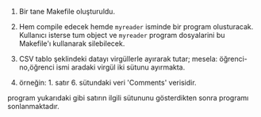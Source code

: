 1. Bir tane Makefile oluşturuldu.
2. Hem compile edecek hemde ``myreader`` isminde bir program olusturacak. Kullanıcı isterse tum object ve ``myreader`` program dosyalarini bu Makefile'ı kullanarak silebilecek.
    

    
4. CSV tablo şeklindeki datayı virgüllerle ayırarak tutar; mesela: öğrenci-no,öğrenci ismi aradaki virgül iki sütunu ayırmakta.
5. örneğin: 1. satır 6. sütundaki veri 'Comments' verisidir.

  program yukarıdaki gibi satırın ilgili sütununu gösterdikten sonra programı sonlanmaktadır.










